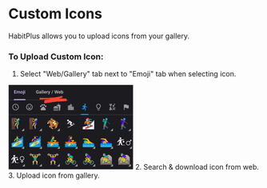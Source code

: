 # Custom Icons

HabitPlus allows you to upload icons from your gallery.

### To Upload Custom Icon:

1. Select "Web/Gallery" tab next to "Emoji" tab when selecting icon.   
<img src="assets/img/custom_icon.png" width="250">
2. Search & download icon from web.
3. Upload icon from gallery.